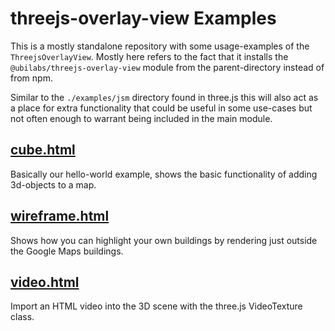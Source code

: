 # threejs-overlay-view Examples

This is a mostly standalone repository with some usage-examples of the
`ThreejsOverlayView`. Mostly here refers to the fact that it installs the
`@ubilabs/threejs-overlay-view` module from the parent-directory instead of
from npm.

Similar to the `./examples/jsm` directory found in three.js this will also act
as a place for extra functionality that could be useful in some use-cases but
not often enough to warrant being included in the main module.

## [cube.html](https://ubilabs.github.io/threejs-overlay-view/cube.html)

Basically our hello-world example, shows the basic functionality of adding
3d-objects to a map.

## [wireframe.html](https://ubilabs.github.io/threejs-overlay-view/wireframe.html)

Shows how you can highlight your own buildings by rendering just outside the Google Maps buildings.

## [video.html](https://ubilabs.github.io/threejs-overlay-view/video.html)

Import an HTML video into the 3D scene with the three.js VideoTexture class.
